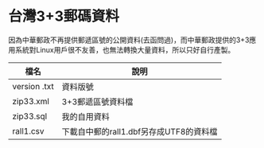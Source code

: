 # 台灣3+3郵碼資料

因為中華郵政不再提供郵遞區號的公開資料(去函問過)，而中華郵政提供的3+3應用系統對Linux用戶很不友善，也無法轉換大量資料，所以只好自行產製。

|  檔名 |說明   |
| ------------ | ------------ |
|version .txt | 資料版號 |
|zip33.xml | 3+3郵遞區號資料檔 |
|zip33.sql | 我的自用資料 |
|rall1.csv | 下載自中郵的rall1.dbf另存成UTF8的資料檔|
